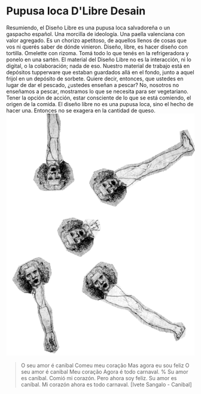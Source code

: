 # Pupusa loca D'Libre Desain
Resumiendo, el Diseño Libre es una pupusa loca salvadoreña o un gaspacho español. Una morcilla de ideología. Una paella valenciana con valor agregado. Es un chorizo apetitoso, de aquellos llenos de cosas que vos ni querés saber de dónde vinieron. Diseño, libre, es hacer diseño con tortilla. Omelette con rizoma. Tomá todo lo que tenés en la refrigeradora y ponelo en una sartén.
El material del Diseño Libre no es la interacción, ni lo digital, o la colaboración; nada de eso. Nuestro material de trabajo está en depósitos tupperware que estaban guardados allá en el fondo, junto a aquel frijol en un depósito de sorbete.
Quiere decir, entonces, que ustedes en lugar de dar el pescado, ¿ustedes enseñan a pescar? No, nosotros no enseñamos a pescar, mostramos lo que se necesita para ser vegetariano. Tener la opción de acción, estar consciente de lo que se está comiendo, el origen de la comida.
El diseño libre no es una pupusa loca, sino el hecho de hacer una. Entonces no se exagera en la cantidad de queso.
![](img/dilacerado.png)
> O seu amor é canibal Comeu meu coração Mas agora eu sou feliz O seu amor é canibal Meu coração Agora é todo carnaval.
> %
> Su amor es caníbal. Comió mi corazón. Pero ahora soy feliz. Su amor es caníbal. Mi corazón ahora es todo carnaval. [Ivete Sangalo - Canibal]
